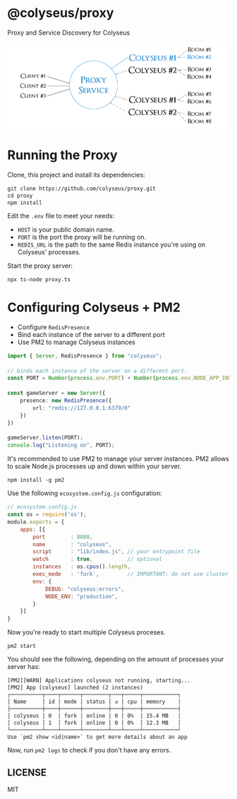# @colyseus/proxy

Proxy and Service Discovery for Colyseus

<img src="architecture.png?raw=true" alt="Architecture representation" />

# Running the Proxy

Clone, this project and install its dependencies:

```
git clone https://github.com/colyseus/proxy.git
cd proxy
npm install
```

Edit the `.env` file to meet your needs:

- `HOST` is your public domain name.
- `PORT` is the port the proxy will be running on.
- `REDIS_URL` is the path to the same Redis instance you're using on Colyseus' processes.

Start the proxy server:

```
npx ts-node proxy.ts
```

# Configuring Colyseus + PM2

- Configure `RedisPresence`
- Bind each instance of the server to a different port
- Use PM2 to manage Colyseus instances

```typescript
import { Server, RedisPresence } from "colyseus";

// binds each instance of the server on a different port.
const PORT = Number(process.env.PORT) + Number(process.env.NODE_APP_INSTANCE);

const gameServer = new Server({
    presence: new RedisPresence({
        url: "redis://127.0.0.1:6379/0"
    })
})

gameServer.listen(PORT);
console.log("Listening on", PORT);
```

It's recommended to use PM2 to manage your server instances. PM2 allows to scale Node.js processes up and down within your server.

```
npm install -g pm2
```

Use the following `ecosystem.config.js` configuration:

```javascript
// ecosystem.config.js
const os = require('os');
module.exports = {
    apps: [{
        port        : 8080,
        name        : "colyseus",
        script      : "lib/index.js", // your entrypoint file
        watch       : true,           // optional
        instances   : os.cpus().length,
        exec_mode   : 'fork',         // IMPORTANT: do not use cluster mode.
        env: {
            DEBUG: "colyseus:errors",
            NODE_ENV: "production",
        }
    }]
}
```

Now you're ready to start multiple Colyseus proceses.

```
pm2 start
```

You should see the following, depending on the amount of processes your server has:

```
[PM2][WARN] Applications colyseus not running, starting...
[PM2] App [colyseus] launched (2 instances)
┌──────────┬────┬──────┬────────┬───┬─────┬───────────┐
│ Name     │ id │ mode │ status │ ↺ │ cpu │ memory    │
├──────────┼────┼──────┼────────┼───┼─────┼───────────┤
│ colyseus │ 0  │ fork │ online │ 0 │ 0%  │ 15.4 MB   │
│ colyseus │ 1  │ fork │ online │ 0 │ 0%  │ 12.3 MB   │
└──────────┴────┴──────┴────────┴───┴─────┴───────────┘
Use `pm2 show <id|name>` to get more details about an app
```

Now, run `pm2 logs` to check if you don't have any errors.


## LICENSE

MIT
